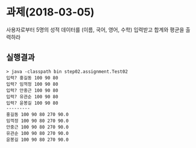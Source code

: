 # 과제(2018-03-05)
사용자로부터 5명의 성적 데이터를 (이름, 국어, 영어, 수학) 입력받고 합계와 평균을 출력하라

## 실행결과
```
> java -classpath bin step02.assignment.Test02
입력? 홍길동 100 90 80
입력? 임꺽정 100 90 80
입력? 안중근 100 90 80
입력? 유관순 100 90 80
입력? 윤봉길 100 90 80
---------
홍길동 100 90 80 270 90.0
임꺽정 100 90 80 270 90.0
안중근 100 90 80 270 90.0
유관순 100 90 80 270 90.0
윤봉길 100 90 80 270 90.0

```